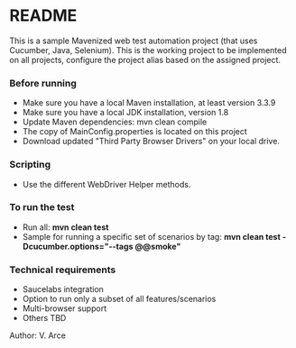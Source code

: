 # README #

This is a sample Mavenized web test automation project (that uses Cucumber, Java, Selenium). 
This is the working project to be implemented on all projects, configure the project alias based on the assigned project.

### Before running ###

* Make sure you have a local Maven installation,  at least version 3.3.9 
* Make sure you have a local JDK installation, version 1.8
* Update Maven dependencies: mvn clean compile
* The copy of MainConfig.properties is located on this project
* Download updated "Third Party Browser Drivers" on your local drive. 
		
### Scripting ###
* Use the different WebDriver Helper methods.

### To run the test ###

* Run all: **mvn clean test**
* Sample for running a specific set of scenarios by tag: **mvn clean test -Dcucumber.options="--tags @@smoke"**

### Technical requirements ###
* Saucelabs integration
* Option to run only a subset of all features/scenarios
* Multi-browser support
* Others TBD

Author: V. Arce